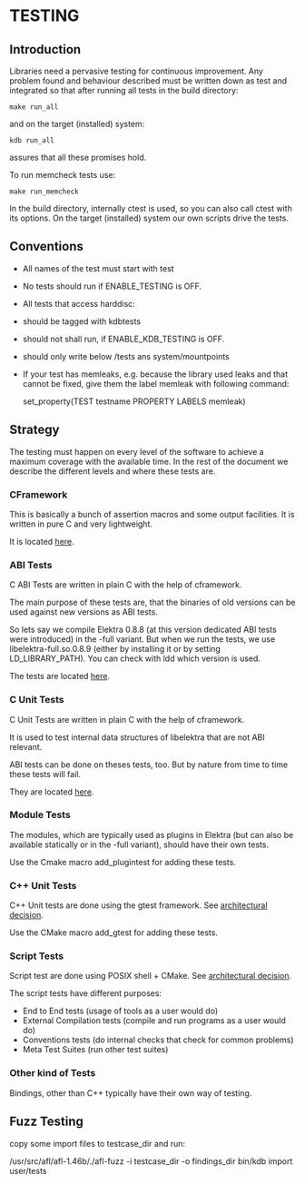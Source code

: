 # TESTING #

## Introduction ##

Libraries need a pervasive testing for continuous improvement. Any
problem found and behaviour described must be written down as test and
integrated so that after running all tests in the build directory:

    make run_all

and on the target (installed) system:

    kdb run_all

assures that all these promises hold.

To run memcheck tests use:

    make run_memcheck

In the build directory, internally ctest is used, so you can also call
ctest with its options. On the target (installed) system our own scripts
drive the tests.



## Conventions ##

- All names of the test must start with test
- No tests should run if ENABLE_TESTING is OFF.
- All tests that access harddisc:
 - should be tagged with kdbtests
 - should not shall run, if ENABLE_KDB_TESTING is OFF.
 - should only write below /tests ans system/mountpoints
- If your test has memleaks, e.g. because the library used leaks and
  that cannot be fixed, give them the label memleak with following
  command:

    set_property(TEST testname PROPERTY LABELS memleak)




## Strategy ##

The testing must happen on every level of the software to achieve a
maximum coverage with the available time. In the rest of the document
we describe the different levels and where these tests are.

### CFramework ###

This is basically a bunch of assertion macros and some output
facilities. It is written in pure C and very lightweight.

It is located [here](/tests/cframework).

### ABI Tests ###

C ABI Tests are written in plain C with the help of cframework.

The main purpose of these tests are, that the binaries of old versions
can be used against new versions as ABI tests.

So lets say we compile Elektra 0.8.8 (at this version dedicated ABI
tests were introduced) in the -full variant. But when we run the
tests, we use libelektra-full.so.0.8.9 (either by installing it or
by setting LD_LIBRARY_PATH). You can check with ldd which version is
used.

The tests are located [here](/tests/abi).


### C Unit Tests ###

C Unit Tests are written in plain C with the help of cframework.

It is used to test internal data structures of libelektra that are not
ABI relevant.

ABI tests can be done on theses tests, too. But by nature from time to
time these tests will fail.

They are located [here](/tests/ctest).


### Module Tests ###

The modules, which are typically used as plugins in Elektra (but can
also be available statically or in the -full variant), should have their
own tests.

Use the Cmake macro add_plugintest for adding these tests.


### C++ Unit Tests ###

C++ Unit tests are done using the gtest framework. See [architectural
decision](/doc/decisions/unit_testing.md).

Use the CMake macro add_gtest for adding these tests.


### Script Tests ###

Script test are done using POSIX shell + CMake. See [architectural
decision](/doc/decisions/script_testing.md).

The script tests have different purposes:
- End to End tests (usage of tools as a user would do)
- External Compilation tests (compile and run programs as a user would do)
- Conventions tests (do internal checks that check for common problems)
- Meta Test Suites (run other test suites)


### Other kind of Tests ###

Bindings, other than C++ typically have their own way of testing.

## Fuzz Testing

 copy some import files to testcase_dir and run:

 /usr/src/afl/afl-1.46b/./afl-fuzz -i testcase_dir -o findings_dir bin/kdb import user/tests
